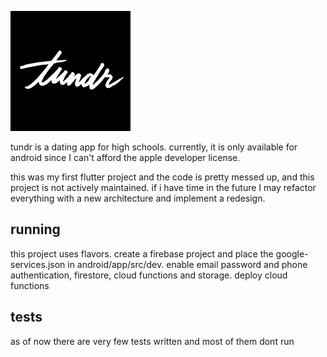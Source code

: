 ![logo](./assets/images/icon-192.png)

tundr is a dating app for high schools. currently, it is only available for android since I can't afford the apple developer license.

this was my first flutter project and the code is pretty messed up, and this project is not actively maintained. if i have time in the future I may refactor everything with a new architecture and implement a redesign.

## running

this project uses flavors. create a firebase project and place the google-services.json in android/app/src/dev.
enable email password and phone authentication, firestore, cloud functions and storage.
deploy cloud functions

## tests

as of now there are very few tests written and most of them dont run
